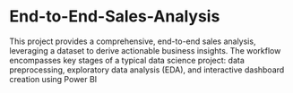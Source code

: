 # End-to-End-Sales-Analysis
This project provides a comprehensive, end-to-end sales analysis, leveraging a dataset to derive actionable business insights. The workflow encompasses key stages of a typical data science project: data preprocessing, exploratory data analysis (EDA), and interactive dashboard creation using Power BI

